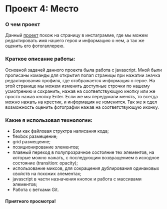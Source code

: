 # Проект 4: Место

### О чем проект

Данный [проект](https://krotpeshehod.github.io/mesto/index.html "Mesto") похож на страницу в инстаграмме, где мы можем редактировать имя нашего героя и информацию о нем, а так же оценить его фотогаллерею.

### Краткое описание работы:

Основной задачей данного проекта была работа с javascript. Мной были прописаны команды для открытия попап страницы при нажатии значка редактирования профиля, где отображается информация о герое. На этой странице мы можем изменить доступные строчки по нашему усмотрению и сохранить, нажав на соответствующую кнопку или же просто нажав кнопку Enter. Если же мы передумали менять, то всегда можно нажать на крестик, и информация не изменится. Так же я сдел возможность оценить фотографии нажав на соответствующую иконку.

### Какие я использовал технологии:

- Бэм как файловая структра написания кода;
- flеxbox размещение;
- grid размещеине;
- позиционирование элементов;
- плавный переход в полупрозрачное состояние тех элементов, на которые можно нажать, с последующим возвращением в исходное состояние (transition: opacity);
- использование миксов, для сокращения дублирования одинаковых свойств на похожих элементах;
- javascript в части назначения кнопок и работа с массивами элементов;
- Работа с ветками Git.

#### Приятного просмотра!
